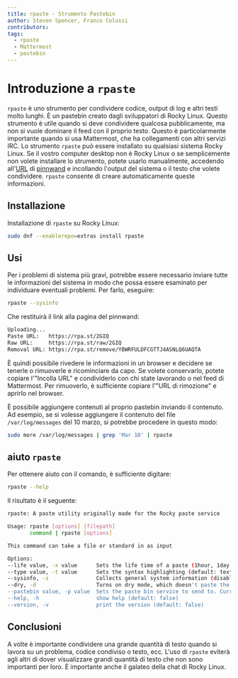 ```yaml
---
title: rpaste - Strumento Pastebin
author: Steven Spencer, Franco Colussi
contributors:
tags:
  - rpaste
  - Mattermost
  - pastebin
---
```


# Introduzione a `rpaste`

`rpaste` è uno strumento per condividere codice, output di log e altri testi molto lunghi. È un pastebin creato dagli sviluppatori di Rocky Linux. Questo strumento è utile quando si deve condividere qualcosa pubblicamente, ma non si vuole dominare il feed con il proprio testo. Questo è particolarmente importante quando si usa Mattermost, che ha collegamenti con altri servizi IRC. Lo strumento `rpaste` può essere installato su qualsiasi sistema Rocky Linux. Se il vostro computer desktop non è Rocky Linux o se semplicemente non volete installare lo strumento, potete usarlo manualmente, accedendo all'[URL](https://rpa.st) di [pinnwand](https://rpa.st) e incollando l'output del sistema o il testo che volete condividere. `rpaste` consente di creare automaticamente queste informazioni.

## Installazione

Installazione di `rpaste` su Rocky Linux:

```bash
sudo dnf --enablerepo=extras install rpaste
```

## Usi

Per i problemi di sistema più gravi, potrebbe essere necessario inviare tutte le informazioni del sistema in modo che possa essere esaminato per individuare eventuali problemi. Per farlo, eseguire:

```bash
rpaste --sysinfo
```

Che restituirà il link alla pagina del pinnwand:

```bash
Uploading...
Paste URL:   https://rpa.st/2GIQ
Raw URL:     https://rpa.st/raw/2GIQ
Removal URL: https://rpa.st/remove/YBWRFULDFCGTTJ4ASNLQ6UAQTA
```

È quindi possibile rivedere le informazioni in un browser e decidere se tenerle o rimuoverle e ricominciare da capo. Se volete conservarlo, potete copiare l'"Incolla URL" e condividerlo con chi state lavorando o nel feed di Mattermost. Per rimuoverlo, è sufficiente copiare l'"URL di rimozione" e aprirlo nel browser.

È possibile aggiungere contenuti al proprio pastebin inviando il contenuto. Ad esempio, se si volesse aggiungere il contenuto del file `/var/log/messages` del 10 marzo, si potrebbe procedere in questo modo:

```bash
sudo more /var/log/messages | grep 'Mar 10' | rpaste
```

## aiuto `rpaste`

Per ottenere aiuto con il comando, è sufficiente digitare:

```bash
rpaste --help
```

Il risultato è il seguente:

```bash
rpaste: A paste utility originally made for the Rocky paste service

Usage: rpaste [options] [filepath]
       command | rpaste [options]

This command can take a file or standard in as input

Options:
--life value, -x value      Sets the life time of a paste (1hour, 1day, 1week) (default: 1hour)
--type value, -t value      Sets the syntax highlighting (default: text)
--sysinfo, -s               Collects general system information (disables stdin and file input) (default: false)
--dry, -d                   Turns on dry mode, which doesn't paste the output, but shows the data to stdin (default: false)
--pastebin value, -p value  Sets the paste bin service to send to. Current supported: rpaste, fpaste (default: "rpaste")
--help, -h                  show help (default: false)
--version, -v               print the version (default: false)
```

## Conclusioni

A volte è importante condividere una grande quantità di testo quando si lavora su un problema, codice condiviso o testo, ecc. L'uso di `rpaste` eviterà agli altri di dover visualizzare grandi quantità di testo che non sono importanti per loro. È importante anche il galateo della chat di Rocky Linux.
